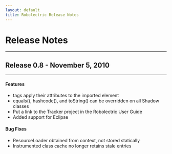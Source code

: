 ```yaml
---
layout: default
title: Robolectric Release Notes
---
```


# Release Notes

-----
## Release 0.8 - November 5, 2010
-----

#### Features
- <include> tags apply their attributes to the imported element
- equals(), hashcode(), and toString() can be overridden on all Shadow classes
- Put a link to the Tracker project in the Robolectric User Guide
- Added support for Eclipse

#### Bug Fixes
- ResourceLoader obtained from context, not stored statically
- Instrumented class cache no longer retains stale entries
